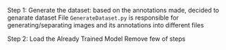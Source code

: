 Step 1: Generate the dataset:
	based on the annotations made, decided to genarate dataset 
	File `GenerateDataset.py` is responsible for generating/separating images and its annotations into different files

Step 2: Load the Already Trained Model
	Remove few of steps
